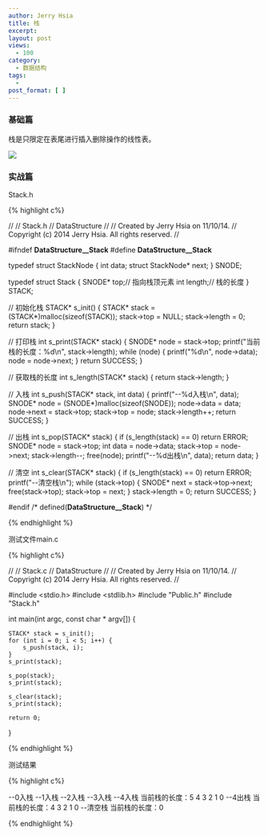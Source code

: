 ```yaml
---
author: Jerry Hsia
title: 栈
excerpt:
layout: post
views:
  - 100
category:
  - 数据结构
tags:
  - 
post_format: [ ]
---
```


### 基础篇

栈是只限定在表尾进行插入删除操作的线性表。

![]({{site.static.files}}stack.jpg)

### 实战篇

Stack.h

{% highlight  c%}

//
//  Stack.h
//  DataStructure
//
//  Created by Jerry Hsia on 11/10/14.
//  Copyright (c) 2014 Jerry Hsia. All rights reserved.
//

#ifndef __DataStructure__Stack__
#define __DataStructure__Stack__

typedef struct StackNode {
    int data;
    struct StackNode* next;
} SNODE;

typedef struct Stack {
    SNODE* top;// 指向栈顶元素
    int length;// 栈的长度
} STACK;

// 初始化栈
STACK* s_init() {
    STACK* stack = (STACK*)malloc(sizeof(STACK));
    stack->top = NULL;
    stack->length = 0;
    return stack;
}

// 打印栈
int s_print(STACK* stack) {
    SNODE* node = stack->top;
    printf("当前栈的长度：%d\n", stack->length);
    while (node) {
        printf("%d\n", node->data);
        node = node->next;
    }
    return SUCCESS;
}

// 获取栈的长度
int s_length(STACK* stack) {
    return stack->length;
}

// 入栈
int s_push(STACK* stack, int data) {
    printf("--%d入栈\n", data);
    SNODE* node = (SNODE*)malloc(sizeof(SNODE));
    node->data = data;
    node->next = stack->top;
    stack->top = node;
    stack->length++;
    return SUCCESS;
}

// 出栈
int s_pop(STACK* stack) {
    if (s_length(stack) == 0) return ERROR;
    SNODE* node = stack->top;
    int data = node->data;
    stack->top = node->next;
    stack->length--;
    free(node);
    printf("--%d出栈\n", data);
    return data;
}

// 清空
int s_clear(STACK* stack) {
    if (s_length(stack) == 0) return ERROR;
    printf("--清空栈\n");
    while (stack->top) {
        SNODE* next = stack->top->next;
        free(stack->top);
        stack->top = next;
    }
    stack->length = 0;
    return SUCCESS;
}

#endif /* defined(__DataStructure__Stack__) */

{% endhighlight %}

测试文件main.c

{% highlight  c%}

//
//  Stack.c
//  DataStructure
//
//  Created by Jerry Hsia on 11/10/14.
//  Copyright (c) 2014 Jerry Hsia. All rights reserved.
//

#include <stdio.h>
#include <stdlib.h>
#include "Public.h"
#include "Stack.h"

int main(int argc, const char * argv[]) {
    
    STACK* stack = s_init();
    for (int i = 0; i < 5; i++) {
        s_push(stack, i);
    }
    s_print(stack);
    
    s_pop(stack);
    s_print(stack);
    
    s_clear(stack);
    s_print(stack);
    
    return 0;
}

{% endhighlight %}

测试结果

{% highlight  c%}

--0入栈
--1入栈
--2入栈
--3入栈
--4入栈
当前栈的长度：5
4
3
2
1
0
--4出栈
当前栈的长度：4
3
2
1
0
--清空栈
当前栈的长度：0

{% endhighlight %}
